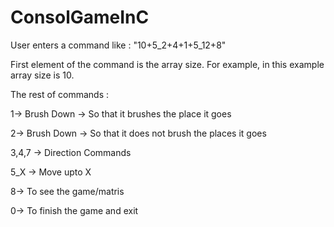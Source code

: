 # ConsolGameInC

User enters a command like : "10+5_2+4+1+5_12+8" 

First element of the command is the array size. For example, in this example array size is 10.

The rest of commands : 

1-> Brush Down -> So that it brushes the place it goes

2-> Brush Down -> So that it does not brush the places it goes

3,4,7 -> Direction Commands

5_X -> Move upto X

8-> To see the game/matris

0-> To finish the game and exit

